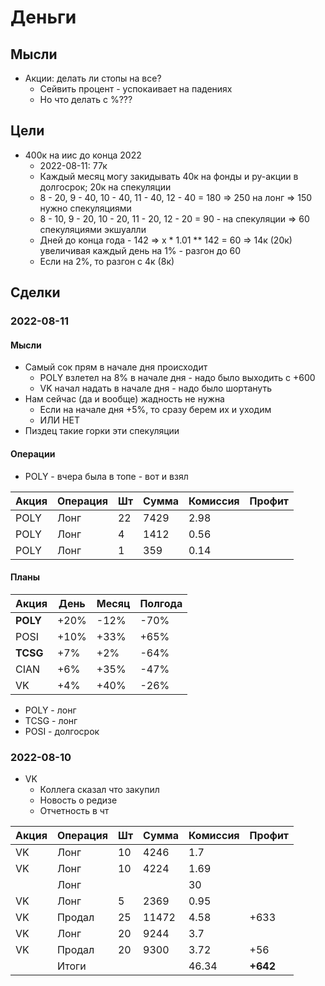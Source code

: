 # Деньги

## Мысли

- Акции: делать ли стопы на все?
    - Сейвить процент - успокаивает на падениях
    - Но что делать с %???

## Цели

- 400к на иис до конца 2022
  - 2022-08-11: 77к
  - Каждый месяц могу закидывать 40к на фонды и ру-акции в долгосрок; 20к на спекуляции
  - 8 - 20, 9 - 40, 10 - 40, 11 - 40, 12 - 40 = 180 => 250 на лонг => 150 нужно спекуляциями
  - 8 - 10, 9 - 20, 10 - 20, 11 - 20, 12 - 20 = 90 - на спекуляции => 60 спекуляциями экшуалли 
  - Дней до конца года - 142 => x * 1.01 ** 142 = 60 => 14к (20к) увеличивая каждый день на 1% - разгон до 60
  - Если на 2%, то разгон с 4к (8к)


## Сделки

### 2022-08-11

#### Мысли

- Самый сок прям в начале дня происходит
    - POLY взлетел на 8% в начале дня - надо было выходить с +600
    - VK начал надать в начале дня - надо было шортануть
- Нам сейчас (да и вообще) жадность не нужна
  - Если на начале дня +5%, то сразу берем их и уходим
  - ИЛИ НЕТ
- Пиздец такие горки эти спекуляции

#### Операции

- POLY - вчера была в топе - вот и взял

| Акция | Операция | Шт  | Сумма | Комиссия | Профит   |
|-------|----------|-----|-------|----------|----------|
| POLY  | Лонг     | 22  | 7429  | 2.98     |          |
| POLY  | Лонг     | 4   | 1412  | 0.56     |          |
| POLY  | Лонг     | 1   | 359   | 0.14     |          |

#### Планы

| Акция    | День | Месяц | Полгода |
|----------|------|-------|---------|
| **POLY** | +20% | -12%  | -70%    |
| POSI     | +10% | +33%  | +65%    |
| **TCSG** | +7%  | +2%   | -64%    |
| CIAN     | +6%  | +35%  | -47%    |
| VK       | +4%  | +40%  | -26%    |

- POLY - лонг
- TCSG - лонг
- POSI - долгосрок

### 2022-08-10

- VK
    - Коллега сказал что закупил
    - Новость о редизе
    - Отчетность в чт

| Акция | Операция | Шт  | Сумма | Комиссия | Профит   |
|-------|----------|-----|-------|----------|----------|
| VK    | Лонг     | 10  | 4246  | 1.7      |          |
| VK    | Лонг     | 10  | 4224  | 1.69     |          |
|       | Лонг     |     |       | 30       |          |
| VK    | Лонг     | 5   | 2369  | 0.95     |          |
| VK    | Продал   | 25  | 11472 | 4.58     | +633     |
| VK    | Лонг     | 20  | 9244  | 3.7      |          |
| VK    | Продал   | 20  | 9300  | 3.72     | +56      |
|       | Итоги    |     |       | 46.34    | **+642** |
